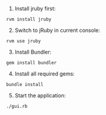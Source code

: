 1. Install jruby first:
```
rvm install jruby
```

2. Switch to jRuby in current console:
```
rvm use jruby
```

3. Install Bundler:
```
gem install bundler
```

4. Install all required gems:
```
bundle install
```

5. Start the application:
```
./gui.rb
```

